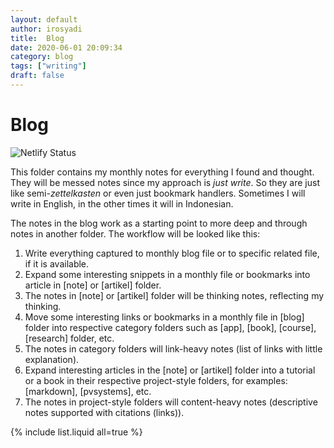 ```yaml
---
layout: default
author: irosyadi
title:  Blog
date: 2020-06-01 20:09:34
category: blog
tags: ["writing"]
draft: false
---
```


# Blog

![Netlify Status](https://api.netlify.com/api/v1/badges/1658c62c-2200-4af1-acd1-a9067c365da1/deploy-status)

This folder contains my monthly notes for everything I found and thought. They will be messed notes since my approach is *just write*. So they are just like semi-*zettelkasten* or even just bookmark handlers. Sometimes I will write in English, in the other times it will in Indonesian.

The notes in the blog work as a starting point to more deep and through notes in another folder. The workflow will be looked like this:
1. Write everything captured to monthly blog file or to specific related file, if it is available.
2. Expand some interesting snippets in a monthly file or bookmarks into article in [note] or [artikel] folder.
3. The notes in [note] or [artikel] folder will be thinking notes, reflecting my thinking.
4. Move some interesting links or bookmarks in a monthly file in [blog] folder into respective category folders such as [app], [book], [course], [research] folder, etc.
5. The notes in category folders will link-heavy notes (list of links with little explanation).
6. Expand interesting articles in the [note] or [artikel] folder into a tutorial or a book in their respective project-style folders, for examples: [markdown], [pvsystems], etc.
7. The notes in project-style folders will content-heavy notes (descriptive notes supported with citations (links)).

{% include list.liquid all=true %}